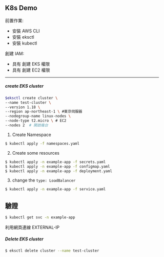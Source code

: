## K8s Demo

前置作業:
- 安裝 AWS CLI
- 安裝 eksctl
- 安裝 kubectl

創建 IAM:
- 具有 創建 EKS 權限
- 具有 創建 EC2 權限

---
##### create EKS cluster
```Bash
$eksctl create cluster \
--name test-cluster \
--version 1.18 \
--region ap-northeast-1 \ #東京伺服器
--nodegroup-name linux-nodes \
--node-type t2.micro \ # EC2
--nodes 2  # 開啟幾台
```

1. Create Namespace
```Bash
$ kubectl apply -f namespaces.yaml
```
2. Create some resources
```Bash
$ kubectl apply -n example-app -f secrets.yaml
$ kubectl apply -n example-app -f configmap.yaml
$ kubectl apply -n example-app -f deployment.yaml
```
3. change the `type: LoadBalancer`
```Bash
$ kubectl apply -n example-app -f service.yaml
```
## 驗證
```Bash
$ kubectl get svc -n example-app
```
利用網頁連線 EXTERNAL-IP

##### Delete EKS cluster
```Bash
$ eksctl delete cluster --name test-cluster
```